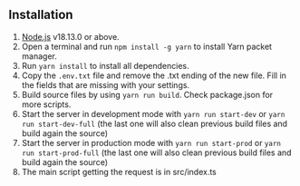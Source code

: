 ## Installation

1)  [Node.js](https://nodejs.org/) v18.13.0 or above.
2)  Open a terminal and run ```npm install -g yarn``` to install Yarn packet manager.
3)  Run ```yarn install``` to install all dependencies.
4)  Copy the ```.env.txt``` file and remove the .txt ending of the new file. Fill in the fields that are missing with your settings.
5)  Build source files by using ```yarn run build```. Check package.json for more scripts.
6)  Start the server in development mode with ```yarn run start-dev``` or ```yarn run start-dev-full``` (the last one will also clean previous build files and build again the source)
7)  Start the server in production mode with ```yarn run start-prod``` or ```yarn run start-prod-full``` (the last one will also clean previous build files and build again the source)
8)  The main script getting the request is in src/index.ts
